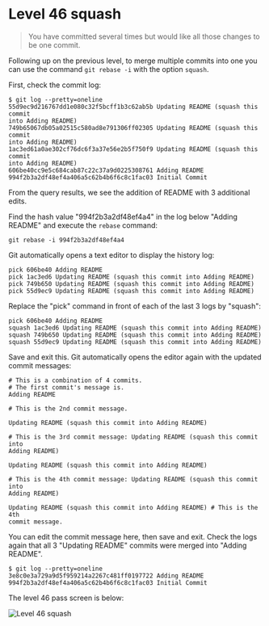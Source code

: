 
# Level 46 squash

> You have committed several times but would like all those changes to be one
commit.

Following up on the previous level, to merge multiple commits into one you can
use the command `git rebase -i` with the option `squash`.

First, check the commit log:

```shell
$ git log --pretty=oneline
55d9ec9d216767dd1e080c32f5bcff1b3c62ab5b Updating README (squash this commit
into Adding README)
749b65067db05a02515c580ad8e791306ff02305 Updating README (squash this commit
into Adding README)
1ac3ed61a0ae302cf76dc6f3a37e56e2b5f750f9 Updating README (squash this commit
into Adding README)
606be40cc9e5c684cab87c22c37a9d0225308761 Adding README
994f2b3a2df48ef4a406a5c62b4b6f6c8c1fac03 Initial Commit
```

From the query results, we see the addition of README with 3 additional edits.

Find the hash value "994f2b3a2df48ef4a4" in the log below "Adding README" and
execute the `rebase` command:

```shell
git rebase -i 994f2b3a2df48ef4a4
```

Git automatically opens a text editor to display the history log:

```
pick 606be40 Adding README
pick 1ac3ed6 Updating README (squash this commit into Adding README)
pick 749b650 Updating README (squash this commit into Adding README)
pick 55d9ec9 Updating README (squash this commit into Adding README)
```

Replace the "pick" command in front of each of the last 3 logs by "squash":

```
pick 606be40 Adding README
squash 1ac3ed6 Updating README (squash this commit into Adding README)
squash 749b650 Updating README (squash this commit into Adding README)
squash 55d9ec9 Updating README (squash this commit into Adding README)
```

Save and exit this. Git automatically opens the editor again with the updated
commit messages:

```
# This is a combination of 4 commits.
# The first commit's message is.
Adding README

# This is the 2nd commit message.

Updating README (squash this commit into Adding README)

# This is the 3rd commit message: Updating README (squash this commit into
Adding README)

Updating README (squash this commit into Adding README)

# This is the 4th commit message: Updating README (squash this commit into
Adding README)

Updating README (squash this commit into Adding README) # This is the 4th
commit message.
```

You can edit the commit message here, then save and exit. Check the logs again
that all 3 "Updating README" commits were merged into "Adding README".

```shell
$ git log --pretty=oneline
3e8c0e3a729a9d5f959214a2267c481ff0197722 Adding README
994f2b3a2df48ef4a406a5c62b4b6f6c8c1fac03 Initial Commit
```

The level 46 pass screen is below:

![Level 46 squash](images/level-46-squash.png)
